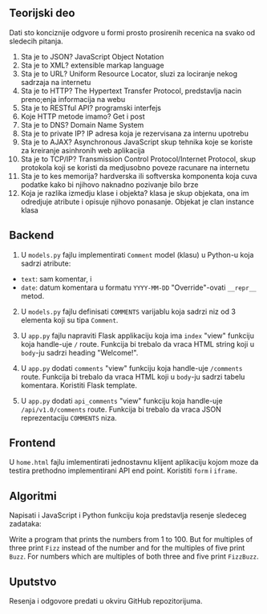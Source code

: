 Teorijski deo
---

Dati sto konciznije odgvore u formi prosto prosirenih recenica na svako od sledecih pitanja.

01. Sta je to JSON? JavaScript Object Notation
02. Sta je to XML? extensible markap language 
03. Sta je to URL? Uniform Resource Locator, sluzi za lociranje nekog sadrzaja na internetu
04. Sta je to HTTP? The Hypertext Transfer Protocol, predstavlja nacin preno;enja informacija na webu
05. Sta je to RESTful API? programski interfejs 
06. Koje HTTP metode imamo? Get i post
07. Sta je to DNS? Domain Name System
08. Sta je to private IP? IP adresa koja je rezervisana za internu upotrebu 
09. Sta je to AJAX? Asynchronous JavaScript skup tehnika koje se koriste za kreiranje asinhronih web aplikacija
10. Sta je to TCP/IP? Transmission Control Protocol/Internet Protocol, skup protokola koji se koristi da medjusobno poveze racunare na internetu 
11. Sta je to kes memorija? hardverska ili softverska komponenta koja cuva podatke kako bi njihovo naknadno pozivanje bilo brze 
12. Koja je razlika izmedju klase i objekta? klasa je skup objekata, ona im odredjuje atribute i opisuje njihovo ponasanje. Objekat je clan instance klasa

Backend
---

1. U `models.py` fajlu implementirati `Comment` model (klasu) u Python-u koja sadrzi atribute:
- `text`: sam komentar, i
- `date`: datum komentara u formatu `YYYY-MM-DD`
"Override"-ovati `__repr__` metod.

2. U `models.py` fajlu definisati `COMMENTS` varijablu koja sadrzi niz od 3 elementa koji su tipa `Comment`. 

3. U `app.py` fajlu napraviti Flask applikaciju koja ima `index` "view" funkciju koja handle-uje `/` route. Funkcija bi trebalo da vraca HTML string koji u `body`-ju sadrzi heading "Welcome!".

4. U `app.py` dodati `comments` "view" funkciju koja handle-uje `/comments` route. Funkcija bi trebalo da vraca HTML koji u `body`-ju sadrzi tabelu komentara. Koristiti Flask template.

5.  U `app.py` dodati `api_comments` "view" funkciju koja handle-uje `/api/v1.0/comments` route. Funkcija bi trebalo da vraca JSON reprezentaciju `COMMENTS` niza.

Frontend
---

U `home.html` fajlu imlementirati jednostavnu klijent aplikaciju kojom moze da testira prethodno implementirani API end point. Koristiti `form` i `iframe`.

Algoritmi
---

Napisati i JavaScript i Python funkciju koja predstavlja resenje sledeceg zadataka:

Write a program that prints the numbers from 1 to 100. But for multiples of three print `Fizz` instead of the number and for the multiples of five print `Buzz`. For numbers which are multiples of both three and five print `FizzBuzz`.

Uputstvo
---

Resenja i odgovore predati u okviru GitHub repozitorijuma.
